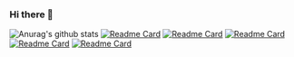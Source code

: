 ### Hi there 👋

![Anurag's github stats](https://github-readme-stats.vercel.app/api?username=edmontdants&show_icons=true&theme=onedark)
[![Readme Card](https://github-readme-stats.vercel.app/api/pin/?username=edmontdants&repo=high-fidelity-generative-compression)](https://github.com/edmontdants/high-fidelity-generative-compression)
[![Readme Card](https://github-readme-stats.vercel.app/api/pin/?username=edmontdants&repo=generative-compression)](https://github.com/edmontdants/generative-compression)
[![Readme Card](https://github-readme-stats.vercel.app/api/pin/?username=edmontdants&repo=RNN-LSTM-GRU_Tensorflow-HybridModel-ResidualGRUResNet-Toderici17-CVPR)](https://github.com/edmontdants/RNN-LSTM-GRU_Tensorflow-HybridModel-ResidualGRUResNet-Toderici17-CVPR)
[![Readme Card](https://github-readme-stats.vercel.app/api/pin/?username=edmontdants&repo=pytorch-image-comp-rnn)](https://github.com/edmontdants/pytorch-image-comp-rnn)
[![Readme Card](https://github-readme-stats.vercel.app/api/pin/?username=edmontdants&repo=learned-image-compression-using-gan)](https://github.com/edmontdants/learned-image-compression-using-gan)

<!--
**edmontdants/edmontdants** is a ✨ _special_ ✨ repository because its `README.md` (this file) appears on your GitHub profile.

Here are some ideas to get you started:

- 🔭 I’m currently working on ...
- 🌱 I’m currently learning ...
- 👯 I’m looking to collaborate on ...
- 🤔 I’m looking for help with ...
- 💬 Ask me about ...
- 📫 How to reach me: ...
- 😄 Pronouns: ...
- ⚡ Fun fact: ...
-->
